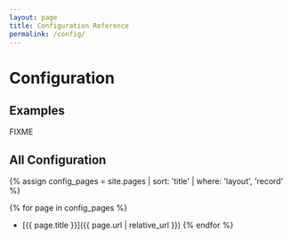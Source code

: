 ```yaml
---
layout: page
title: Configuration Reference
permalink: /config/
---
```

# Configuration

## Examples

FIXME

## All Configuration

{% assign config_pages = site.pages | sort: 'title' | where: 'layout', 'record' %}

{% for page in config_pages %}
- [{{ page.title }}]({{ page.url | relative_url }})
{% endfor %}
